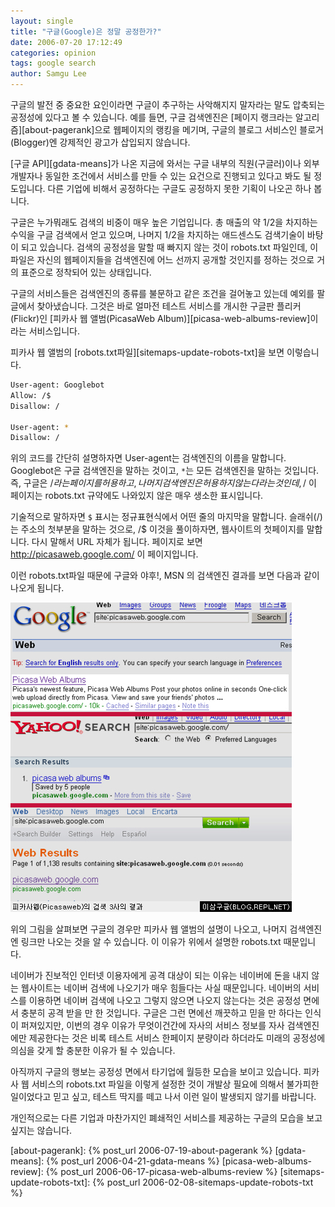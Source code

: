 ```yaml
---
layout: single
title: "구글(Google)은 정말 공정한가?"
date: 2006-07-20 17:12:49
categories: opinion
tags: google search
author: Samgu Lee
---
```


구글의 발전 중 중요한 요인이라면 구글이 추구하는 사악해지지 말자라는 말도 압축되는 공정성에 있다고 볼 수 있습니다. 예를 들면, 구글 검색엔진은 [페이지 랭크라는 알고리즘][about-pagerank]으로 웹페이지의 랭킹을 메기며, 구글의 블로그 서비스인 블로거(Blogger)엔 강제적인 광고가 삽입되지 않습니다.

[구글 API][gdata-means]가 나온 지금에 와서는 구글 내부의 직원(구글러)이나 외부 개발자나 동일한 조건에서 서비스를 만들 수 있는 요건으로 진행되고 있다고 봐도 될 정도입니다. 다른 기업에 비해서 공정하다는 구글도 공정하지 못한 기획이 나오곤 하나 봅니다.

구글은 누가뭐래도 검색의 비중이 매우 높은 기업입니다. 총 매출의 약 1/2을 차지하는 수익을 구글 검색에서 얻고 있으며, 나머지 1/2을 차지하는 애드센스도 검색기술이 바탕이 되고 있습니다. 검색의 공정성을 말할 때 빠지지 않는 것이 robots.txt 파일인데, 이 파일은 자신의 웹페이지들을 검색엔진에 어느 선까지 공개할 것인지를 정하는 것으로 거의 표준으로 정착되어 있는 상태입니다.

구글의 서비스들은 검색엔진의 종류를 불문하고 같은 조건을 걸어놓고 있는데 예외를 팔글에서 찾아냈습니다. 그것은 바로 얼마전 테스트 서비스를 개시한 구글판 플리커(Flickr)인 [피카사 웹 앨범(PicasaWeb Album)][picasa-web-albums-review]이라는 서비스입니다.

피카사 웹 앨범의 [robots.txt파일][sitemaps-update-robots-txt]을 보면 이렇습니다.

```sh
User-agent: Googlebot
Allow: /$
Disallow: /

User-agent: *
Disallow: /
```

위의 코드를 간단히 설명하자면 User-agent는 검색엔진의 이름을 말합니다. Googlebot은 구글 검색엔진을 말하는 것이고, `*`는 모든 검색엔진을 말하는 것입니다. 즉, 구글은 /$라는 페이지를 허용하고, 나머지 검색엔진은 허용하지 않는다라는 것인데, /$ 이 페이지는 robots.txt 규약에도 나와있지 않은 매우 생소한 표시입니다.

기술적으로 말하자면 `$` 표시는 정규표현식에서 어떤 줄의 마지막을 말합니다. 슬래쉬(/)는 주소의 첫부분을 말하는 것으로, /$ 이것을 풀이하자면, 웹사이트의 첫페이지를 말합니다. 다시 말해서 URL 자체가 됩니다. 페이지로 보면 http://picasaweb.google.com/ 이 페이지입니다.

이런 robots.txt파일 때문에 구글와 야후!, MSN 의 검색엔진 결과를 보면 다음과 같이 나오게 됩니다.

![피카사 웹의 검색엔진 비교](/assets/picasaweb_search.jpg)

위의 그림을 살펴보면 구글의 경우만 피카사 웹 앨범의 설명이 나오고, 나머지 검색엔진엔 링크만 나오는 것을 알 수 있습니다. 이 이유가 위에서 설명한 robots.txt 때문입니다.

네이버가 진보적인 인터넷 이용자에게 공격 대상이 되는 이유는 네이버에 돈을 내지 않는 웹사이트는 네이버 검색에 나오기가 매우 힘들다는 사실 때문입니다. 네이버의 서비스를 이용하면 네이버 검색에 나오고 그렇지 않으면 나오지 않는다는 것은 공정성 면에서 충분히 공격 받을 만 한 것입니다. 구글은 그런 면에선 깨끗하고 믿을 만 하다는 인식이 퍼져있지만, 이번의 경우 이유가 무엇이건간에 자사의 서비스 정보를 자사 검색엔진에만 제공한다는 것은 비록 테스트 서비스 한페이지 분량이라 하더라도 미래의 공정성에 의심을 갖게 할 충분한 이유가 될 수 있습니다.

아직까지 구글의 행보는 공정성 면에서 타기업에 월등한 모습을 보이고 있습니다. 피카사 웹 서비스의 robots.txt 파일을 이렇게 설정한 것이 개발상 필요에 의해서 불가피한 일이었다고 믿고 싶고, 테스트 딱지를 떼고 나서 이런 일이 발생되지 않기를 바랍니다.

개인적으로는 다른 기업과 마찬가지인 폐쇄적인 서비스를 제공하는 구글의 모습을 보고 싶지는 않습니다.

[about-pagerank]: {% post_url 2006-07-19-about-pagerank %}
[gdata-means]: {% post_url 2006-04-21-gdata-means %}
[picasa-web-albums-review]: {% post_url 2006-06-17-picasa-web-albums-review %}
[sitemaps-update-robots-txt]: {% post_url 2006-02-08-sitemaps-update-robots-txt %}
